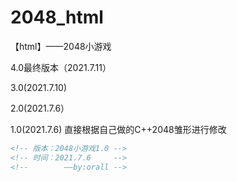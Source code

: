 # 2048_html
【html】——2048小游戏


4.0最终版本（2021.7.11）
<!-- 版本：2048小游戏4.0 -->
<!-- 时间：2021.7.11	 -->
<!--   		——by:orall -->
<!-- 版本区别：完善了数字颜色-->

3.0(2021.7.10)
<!-- 版本：2048小游戏3.0 -->
<!-- 时间：2021.7.10	 -->
<!--   		——by:orall -->
<!-- 版本区别：1.完善了背景颜色；2.字体垂直居中-->
<!-- 待完善：数字颜色	  -->


2.0(2021.7.6）
<!-- 版本：2048小游戏2.0 -->
<!-- 时间：2021.7.6	 -->
<!--   		——by:orall -->
<!-- 版本区别：1.增加了重新开始游戏和分数；2.添加了背景颜色和字体大小-->


1.0(2021.7.6)
直接根据自己做的C++2048雏形进行修改
```html
<!-- 版本：2048小游戏1.0 -->
<!-- 时间：2021.7.6	 -->
<!--   		——by:orall -->
